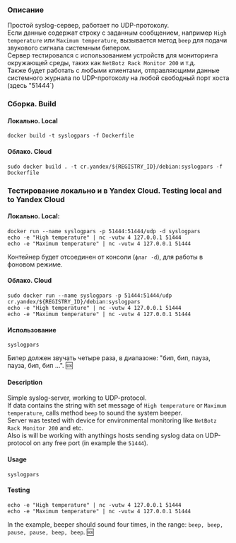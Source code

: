 ### Описание  
Простой syslog-сервер, работает по UDP-протоколу.   
Если данные содержат строку с заданным сообщением, например `High temperature` или `Maximum temperature`, вызывается метод `beep` для подачи звукового сигнала системным бипером.  
Сервер тестировался с использованием устройств для мониторинга окружающей среды, таких как `NetBotz Rack Monitor 200` и т.д.  
Также будет работать с любыми клиентами, отправляющими данные системного журнала по UDP-протоколу на любой свободный порт хоста (здесь "51444`)  

### Сборка. Build  
#### Локально. Local    
	docker build -t syslogpars -f Dockerfile  
	
#### Облако. Cloud    
	sudo docker build . -t cr.yandex/${REGISTRY_ID}/debian:syslogpars -f Dockerfile  

### Тестирование локально и в Yandex Cloud. Testing local and to Yandex Cloud      
#### Локально. Local:          
	docker run --name syslogpars -p 51444:51444/udp -d syslogpars  
	echo -e "High temperature" | nc -vutw 4 127.0.0.1 51444
	echo -e "Maximum temperature" | nc -vutw 4 127.0.0.1 51444   	
Контейнер будет отсоединен от консоли (`флаг -d`), для работы в фоновом режиме.  	

#### Облако. Cloud    
	sudo docker run --name syslogpars -p 51444:51444/udp cr.yandex/${REGISTRY_ID}/debian:syslogpars 
	echo -e "High temperature" | nc -vutw 4 127.0.0.1 51444  
	echo -e "Maximum temperature" | nc -vutw 4 127.0.0.1 51444  
	
  
#### Использование  
	syslogpars  
	
Бипер должен звучать четыре раза, в диапазоне: "бип, бип, пауза, пауза, бип, бип ...". :sos:  	


#### Description  
Simple syslog-server, working to UDP-protocol.  
If data contains the string with set message of `High temperature` or `Maximum temperature`, calls method `beep` to sound the system beeper.       
Server was tested with device for environmental monitoring like `NetBotz Rack Monitor 200` and etc.   
Also is will be working with anythings hosts sending syslog data on UDP-protocol on any free port (in example the `51444`).  
 
#### Usage  
	syslogpars  	
#### Testing  
	echo -e "High temperature" | nc -vutw 4 127.0.0.1 51444 	
	echo -e "Maximum temperature" | nc -vutw 4 127.0.0.1 51444  	
In the example, beeper should sound four times, in the range: `beep, beep, pause, pause, beep, beep`. :sos: 
  

